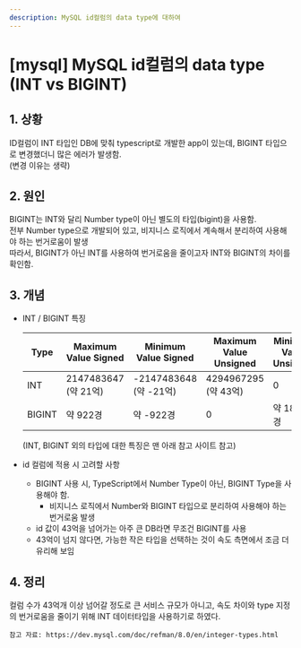 ```yaml
---
description: MySQL id컬럼의 data type에 대하여
---
```


# \[mysql] MySQL id컬럼의 data type (INT vs BIGINT)

## 1. 상황

ID컬럼이 INT 타입인 DB에 맞춰 typescript로 개발한 app이 있는데, BIGINT 타입으로 변경했더니 많은 에러가 발생함.\
(변경 이유는 생략)

## 2. 원인

BIGINT는 INT와 달리 Number type이 아닌 별도의 타입(bigint)을 사용함.\
전부 Number type으로 개발되어 있고, 비지니스 로직에서 계속해서 분리하여 사용해야 하는 번거로움이 발생\
따라서, BIGINT가 아닌 INT를 사용하여 번거로움을 줄이고자 INT와 BIGINT의 차이를 확인함.

## 3. 개념

- INT / BIGINT 특징

  | Type   | Maximum Value Signed | Minimum Value Signed   | Maximum Value Unsigned | Minimum Value Unsigned | Storage(Bytes) |
  | ------ | -------------------- | ---------------------- | ---------------------- | ---------------------- | -------------- |
  | INT    | 2147483647 (약 21억) | -2147483648 (약 -21억) | 4294967295 (약 43억)   | 0                      | 4              |
  | BIGINT | 약 922경             | 약 -922경              | 0                      | 약 1844경              | 8              |

  (INT, BIGINT 외의 타입에 대한 특징은 맨 아래 참고 사이트 참고)

- id 컬럼에 적용 시 고려할 사항
  - BIGINT 사용 시, TypeScript에서 Number Type이 아닌, BIGINT Type을 사용해야 함.
    - 비지니스 로직에서 Number와 BIGINT 타입으로 분리하여 사용해야 하는 번거로움 발생
  - id 값이 43억을 넘어가는 아주 큰 DB라면 무조건 BIGINT를 사용
  - 43억이 넘지 않다면, 가능한 작은 타입을 선택하는 것이 속도 측면에서 조금 더 유리해 보임

## 4. 정리

컬럼 수가 43억개 이상 넘어갈 정도로 큰 서비스 규모가 아니고, 속도 차이와 type 지정의 번거로움을 줄이기 위해 INT 데이터타입을 사용하기로 하였다.

```
참고 자료: https://dev.mysql.com/doc/refman/8.0/en/integer-types.html
```
